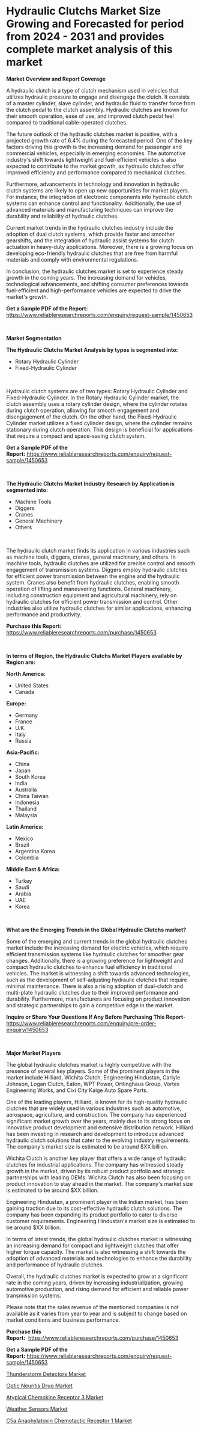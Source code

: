 <p><h1>Hydraulic Clutchs Market Size Growing and Forecasted for period from 2024 - 2031 and provides complete market analysis of this market</h1></p><p><strong>Market Overview and Report Coverage</strong></p>
<p><p>A hydraulic clutch is a type of clutch mechanism used in vehicles that utilizes hydraulic pressure to engage and disengage the clutch. It consists of a master cylinder, slave cylinder, and hydraulic fluid to transfer force from the clutch pedal to the clutch assembly. Hydraulic clutches are known for their smooth operation, ease of use, and improved clutch pedal feel compared to traditional cable-operated clutches.</p><p>The future outlook of the hydraulic clutches market is positive, with a projected growth rate of 6.4% during the forecasted period. One of the key factors driving this growth is the increasing demand for passenger and commercial vehicles, especially in emerging economies. The automotive industry's shift towards lightweight and fuel-efficient vehicles is also expected to contribute to the market growth, as hydraulic clutches offer improved efficiency and performance compared to mechanical clutches.</p><p>Furthermore, advancements in technology and innovation in hydraulic clutch systems are likely to open up new opportunities for market players. For instance, the integration of electronic components into hydraulic clutch systems can enhance control and functionality. Additionally, the use of advanced materials and manufacturing techniques can improve the durability and reliability of hydraulic clutches.</p><p>Current market trends in the hydraulic clutches industry include the adoption of dual clutch systems, which provide faster and smoother gearshifts, and the integration of hydraulic assist systems for clutch actuation in heavy-duty applications. Moreover, there is a growing focus on developing eco-friendly hydraulic clutches that are free from harmful materials and comply with environmental regulations.</p><p>In conclusion, the hydraulic clutches market is set to experience steady growth in the coming years. The increasing demand for vehicles, technological advancements, and shifting consumer preferences towards fuel-efficient and high-performance vehicles are expected to drive the market's growth.</p></p>
<p><strong>Get a Sample PDF of the Report:</strong> <a href="https://www.reliableresearchreports.com/enquiry/request-sample/1450653">https://www.reliableresearchreports.com/enquiry/request-sample/1450653</a></p>
<p>&nbsp;</p>
<p><strong>Market Segmentation</strong></p>
<p><strong>The Hydraulic Clutchs Market Analysis by types is segmented into:</strong></p>
<p><ul><li>Rotary Hydraulic Cylinder</li><li>Fixed-Hydraulic Cylinder</li></ul></p>
<p>&nbsp;</p>
<p><p>Hydraulic clutch systems are of two types: Rotary Hydraulic Cylinder and Fixed-Hydraulic Cylinder. In the Rotary Hydraulic Cylinder market, the clutch assembly uses a rotary cylinder design, where the cylinder rotates during clutch operation, allowing for smooth engagement and disengagement of the clutch. On the other hand, the Fixed-Hydraulic Cylinder market utilizes a fixed cylinder design, where the cylinder remains stationary during clutch operation. This design is beneficial for applications that require a compact and space-saving clutch system.</p></p>
<p><strong>Get a Sample PDF of the Report:</strong>&nbsp;<a href="https://www.reliableresearchreports.com/enquiry/request-sample/1450653">https://www.reliableresearchreports.com/enquiry/request-sample/1450653</a></p>
<p>&nbsp;</p>
<p><strong>The Hydraulic Clutchs Market Industry Research by Application is segmented into:</strong></p>
<p><ul><li>Machine Tools</li><li>Diggers</li><li>Cranes</li><li>General Machinery</li><li>Others</li></ul></p>
<p>&nbsp;</p>
<p><p>The hydraulic clutch market finds its application in various industries such as machine tools, diggers, cranes, general machinery, and others. In machine tools, hydraulic clutches are utilized for precise control and smooth engagement of transmission systems. Diggers employ hydraulic clutches for efficient power transmission between the engine and the hydraulic system. Cranes also benefit from hydraulic clutches, enabling smooth operation of lifting and maneuvering functions. General machinery, including construction equipment and agricultural machinery, rely on hydraulic clutches for efficient power transmission and control. Other industries also utilize hydraulic clutches for similar applications, enhancing performance and productivity.</p></p>
<p><strong>Purchase this Report:</strong>&nbsp; <a href="https://www.reliableresearchreports.com/purchase/1450653">https://www.reliableresearchreports.com/purchase/1450653</a></p>
<p>&nbsp;</p>
<p><strong>In terms of Region, the Hydraulic Clutchs Market Players available by Region are:</strong></p>
<p>
    <p> <strong> North America: </strong>
        <ul>
            <li>United States</li>
            <li>Canada</li>
        </ul>
        </p> 
    <p> <strong> Europe: </strong>
        <ul>
            <li>Germany</li>
            <li>France</li>
            <li>U.K.</li>
            <li>Italy</li>
            <li>Russia</li>
        </ul>
        </p> 
    <p> <strong> Asia-Pacific: </strong>
        <ul>
            <li>China</li>
            <li>Japan</li>
            <li>South Korea</li>
            <li>India</li>
            <li>Australia</li>
            <li>China Taiwan</li>
            <li>Indonesia</li>
            <li>Thailand</li>
            <li>Malaysia</li>
        </ul>
        </p> 
    <p> <strong> Latin America: </strong>
        <ul>
            <li>Mexico</li>
            <li>Brazil</li>
            <li>Argentina Korea</li>
            <li>Colombia</li>
        </ul>
        </p> 
    <p> <strong> Middle East & Africa: </strong>
        <ul>
            <li>Turkey</li>
            <li>Saudi</li>
            <li>Arabia</li>
            <li>UAE</li>
            <li>Korea</li>
        </ul>
    </p>
    </p>
<p>&nbsp;</p>
<p><strong>What are the Emerging Trends in the Global Hydraulic Clutchs market?</strong></p>
<p><p>Some of the emerging and current trends in the global hydraulic clutches market include the increasing demand for electric vehicles, which require efficient transmission systems like hydraulic clutches for smoother gear changes. Additionally, there is a growing preference for lightweight and compact hydraulic clutches to enhance fuel efficiency in traditional vehicles. The market is witnessing a shift towards advanced technologies, such as the development of self-adjusting hydraulic clutches that require minimal maintenance. There is also a rising adoption of dual-clutch and multi-plate hydraulic clutches due to their improved performance and durability. Furthermore, manufacturers are focusing on product innovation and strategic partnerships to gain a competitive edge in the market.</p></p>
<p><strong>Inquire or Share Your Questions If Any Before Purchasing This Report</strong>- <a href="https://www.reliableresearchreports.com/enquiry/pre-order-enquiry/1450653">https://www.reliableresearchreports.com/enquiry/pre-order-enquiry/1450653</a></p>
<p>&nbsp;</p>
<p><strong>Major Market Players</strong></p>
<p><p>The global hydraulic clutches market is highly competitive with the presence of several key players. Some of the prominent players in the market include Hilliard, Wichita Clutch, Engineering Hindustan, Carlyle Johnson, Logan Clutch, Eaton, WPT Power, Ortlinghaus Group, Vortex Engineering Works, and Cixi City Kaige Auto Spare Parts.</p><p>One of the leading players, Hilliard, is known for its high-quality hydraulic clutches that are widely used in various industries such as automotive, aerospace, agriculture, and construction. The company has experienced significant market growth over the years, mainly due to its strong focus on innovative product development and extensive distribution network. Hilliard has been investing in research and development to introduce advanced hydraulic clutch solutions that cater to the evolving industry requirements. The company's market size is estimated to be around $XX billion.</p><p>Wichita Clutch is another key player that offers a wide range of hydraulic clutches for industrial applications. The company has witnessed steady growth in the market, driven by its robust product portfolio and strategic partnerships with leading OEMs. Wichita Clutch has also been focusing on product innovation to stay ahead in the market. The company's market size is estimated to be around $XX billion.</p><p>Engineering Hindustan, a prominent player in the Indian market, has been gaining traction due to its cost-effective hydraulic clutch solutions. The company has been expanding its product portfolio to cater to diverse customer requirements. Engineering Hindustan's market size is estimated to be around $XX billion.</p><p>In terms of latest trends, the global hydraulic clutches market is witnessing an increasing demand for compact and lightweight clutches that offer higher torque capacity. The market is also witnessing a shift towards the adoption of advanced materials and technologies to enhance the durability and performance of hydraulic clutches.</p><p>Overall, the hydraulic clutches market is expected to grow at a significant rate in the coming years, driven by increasing industrialization, growing automotive production, and rising demand for efficient and reliable power transmission systems.</p><p>Please note that the sales revenue of the mentioned companies is not available as it varies from year to year and is subject to change based on market conditions and business performance.</p></p>
<p><strong>Purchase this Report:</strong>&nbsp;&nbsp;<a href="https://www.reliableresearchreports.com/purchase/1450653">https://www.reliableresearchreports.com/purchase/1450653</a></p>
<p></p>
<p><strong>Get a Sample PDF of the Report:</strong>&nbsp;<a href="https://www.reliableresearchreports.com/enquiry/request-sample/1450653">https://www.reliableresearchreports.com/enquiry/request-sample/1450653</a></p>
<p><p><a href="https://github.com/lylyparadise/Market-Research-Report-List-1/blob/main/thunderstorm-detectors-market.md">Thunderstorm Detectors Market</a></p><p><a href="https://medium.com/@dessiefadel/optic-neuritis-drug-market-trends-and-market-analysis-forecasted-for-period-2023-2030-e8bd25a98d49">Optic Neuritis Drug Market</a></p><p><a href="https://medium.com/@dessiefadel/atypical-chemokine-receptor-3-market-outlook-industry-overview-and-forecast-2023-to-2030-f9570e5bb061">Atypical Chemokine Receptor 3 Market</a></p><p><a href="https://github.com/globismark/Market-Research-Report-List-1/blob/main/weather-sensors-market.md">Weather Sensors Market</a></p><p><a href="https://medium.com/@dessiefadel/c5a-anaphylatoxin-chemotactic-receptor-1-market-trends-and-market-analysis-forecasted-for-period-85550e8a3d5a">C5a Anaphylatoxin Chemotactic Receptor 1 Market</a></p></p>